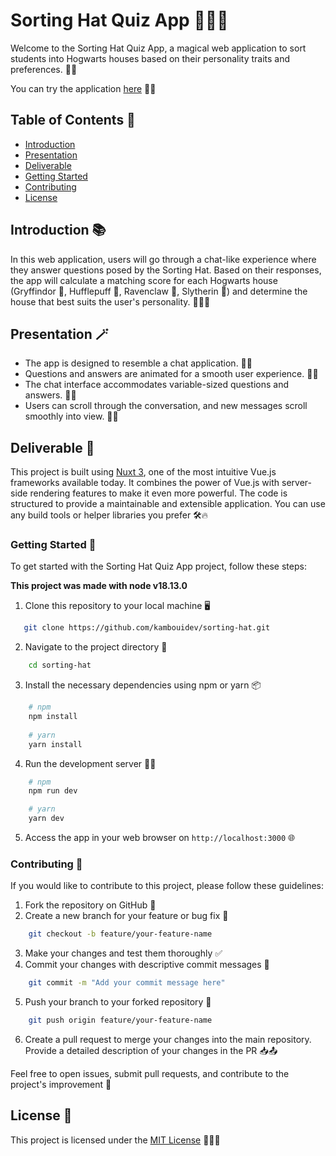 # Sorting Hat Quiz App 🧙‍♂️🎩

Welcome to the Sorting Hat Quiz App, a magical web application to sort students into Hogwarts houses based on their personality traits and preferences. 🏰✨

You can try the application [here](https://main--meek-palmier-ee1637.netlify.app/) 🧙‍♂️

## Table of Contents 📜
- [Introduction](#introduction)
- [Presentation](#presentation)
- [Deliverable](#deliverable)
- [Getting Started](#getting-started)
- [Contributing](#contributing)
- [License](#license)


## Introduction 📚

In this web application, users will go through a chat-like experience where they answer questions posed by the Sorting Hat. Based on their responses, the app will calculate a matching score for each Hogwarts house (Gryffindor 🦁, Hufflepuff 🦡, Ravenclaw 🦅, Slytherin 🐍) and determine the house that best suits the user's personality. 🧙‍♀️📖


## Presentation 🪄

- The app is designed to resemble a chat application. 💬📱
- Questions and answers are animated for a smooth user experience. 🔄🎉
- The chat interface accommodates variable-sized questions and answers. 📏🧾
- Users can scroll through the conversation, and new messages scroll smoothly into view. 📜🚀


## Deliverable 🚀

This project is built using [Nuxt 3](https://v3.nuxtjs.org/), one of the most intuitive Vue.js frameworks available today. It combines the power of Vue.js with server-side rendering features to make it even more powerful. The code is structured to provide a maintainable and extensible application. You can use any build tools or helper libraries you prefer 🛠️🔥

### Getting Started 🏁

To get started with the Sorting Hat Quiz App project, follow these steps:

**This project was made with node v18.13.0**

1. Clone this repository to your local machine 🖥️

```bash
   git clone https://github.com/kambouidev/sorting-hat.git
```  
2. Navigate to the project directory 📂
```bash
    cd sorting-hat
```  
3. Install the necessary dependencies using npm or yarn 📦
```bash
    # npm
    npm install
    
    # yarn
    yarn install
```
4. Run the development server 🏃‍♂️
```bash
    # npm
    npm run dev

    # yarn
    yarn dev
```

5. Access the app in your web browser on `http://localhost:3000` 🌐

### Contributing 🤝

If you would like to contribute to this project, please follow these guidelines:

1. Fork the repository on GitHub 🍴
2. Create a new branch for your feature or bug fix 🌿
```bash
    git checkout -b feature/your-feature-name
```
3. Make your changes and test them thoroughly ✅
4. Commit your changes with descriptive commit messages 📝
```bash
    git commit -m "Add your commit message here"
```
5. Push your branch to your forked repository 🚀
```bash
    git push origin feature/your-feature-name
```
6. Create a pull request to merge your changes into the main repository. Provide a detailed description of your changes in the PR 📥📤

Feel free to open issues, submit pull requests, and contribute to the project's improvement 🙌

## License 📄

This project is licensed under the [MIT License](LICENSE) 📜👩‍⚖️
